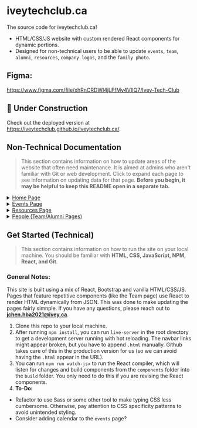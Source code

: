 # iveytechclub.ca

The source code for iveytechclub.ca!

- HTML/CSS/JS website with custom rendered React components for dynamic portions.
- Designed for non-technical users to be able to update `events`, `team`, `alumni`, `resources`, `company logos`, and the `family photo`.

## Figma:

https://www.figma.com/file/xhRnCRDWI4jLFfMv4VIIQ7/Ivey-Tech-Club

## 🚧 Under Construction

Check out the deployed version at https://iveytechclub.github.io/iveytechclub.ca/.

## Non-Technical Documentation

> This section contains information on how to update areas of the website that often need maintenance. It is aimed at admins who aren't familiar with Git or web development. Click to expand each page to see information on updating data for that page. **Before you begin, it may be helpful to keep this README open in a separate tab.**

<details>
  <summary><ins>Home Page</ins></summary>
  
#### Family Photo

1. From the root directory, navigate to **pages -> HomePage -> assets**.
2. Click **Add file -> Upload files**, at the top right corner of the page.
3. Upload the new image you want to display as the family photo. Make sure to note the file name and extension.
4. Go back to the root directory by clicking on **/iveytechclub.ca** in the top left corner.
5. Click on **index.html** in the list of files.
6. Click on the **pencil icon** to edit the file, located in the top right corner of the file viewer.
7. Locate line **58** of the file. It should be inside an `<img/>` tag with an id of `family-photo`. The code should look like this: `src="pages/HomePage/assets/{__some file here__}"`
8. Change the file and extension at the end of the `src` entry to the file name and extension you just uploaded. Make sure you preserve the closing double quotes.
9. Click **Commit changes** at the bottom of the page.
10. Wait for the website to respond to your changes. **This may take a few minutes**. You should be good to go!

#### Companies

1. From the root directory, navigate to **pages -> HomePage -> assets -> CompanyLogos**.
2. Once you see the list of company logo files, click **Add file -> Upload files**, at the top right corner of the page.
3. Once you've added your logo files, click **Commit changes** at the bottom of the page.
4. Go back to the root directory by clicking on **/iveytechclub.ca** in the top left corner.
5. From the root directory, navigate to **pages -> HomePage -> companies.json**.
6. Click on the **pencil icon** to edit the file, located in the top right corner of the file viewer.
7. Following the JSON pattern, add entries to the array containing the name of the company and the **exact** name of the file and its extension. Make sure the last entry of the array does not have a comma following it.
8. Once you've added all entries, click **Commit changes** at the bottom of the page.
9. Wait for the website to respond to your changes. **This may take a few minutes**. You should be good to go!

</details>

<details>
  <summary><ins>Events Page</ins></summary>

#### Events

1. From the root directory, navigate to **pages -> EventsPage -> assets -> EventBanners**.
2. Once you see the list of event banner files, click **Add file -> Upload files**, at the top right corner of the page. Recommend standard FB event banner size ratio, `1200 x 628 pixels (1.91:1 ratio)`.
3. Once you've added your logo files, click **Commit changes** at the bottom of the page.
4. Go back to the root directory by clicking on **/iveytechclub.ca** in the top left corner.
5. From the root directory, navigate to **pages -> EventsPage -> events.json**.
6. Click on the **pencil icon** to edit the file, located in the top right corner of the file viewer.
7. Following the JSON pattern, add entries to the array containing all the relevant fields, and the **exact** name of the file and its extension. Make sure the last entry of the array does not have a comma following it. The recommended max length of the `description` field is 85 words, or about 450 characters. The date follows `DD-MM-YYYY` convention. The `registerLink` should be a URL, the button on the event will bring the user to the URL once clicked.
8. Once you've added all entries, click **Commit changes** at the bottom of the page.
9. Wait for the website to respond to your changes. **This may take a few minutes**. You should be good to go! The component will automatically sort the events by upcoming and previous sections using the inputted date.

</details>

<details>
  <summary><ins>Resources Page</ins></summary>

#### Resources

1. From the root directory, navigate to **pages -> ResourcesPage -> assets -> ResourceImages**.
2. Once you see the list of resource image files, click **Add file -> Upload files**, at the top right corner of the page.
3. Once you've added your resource image files, click **Commit changes** at the bottom of the page.
4. Go back to the root directory by clicking on **/iveytechclub.ca** in the top left corner.
5. From the root directory, navigate to **pages -> ResourcesPage -> resources.json**.
6. Click on the **pencil icon** to edit the file, located in the top right corner of the file viewer.
7. Following the JSON pattern, add entries to the array containing all the relevant fields, and the **exact** name of the image and its extension. Make sure the last entry of the array does not have a comma following it. The `link` should be a URL, the clicking the button under that resource will bring the user to the URL.
8. Once you've added all entries, click **Commit changes** at the bottom of the page. You can also rearrange entries in the JSON to change the order they appear on the page. Entries are rendered left to write, top to bottom.
9. Wait for the website to respond to your changes. **This may take a few minutes**. You should be good to go!

</details>

<details>
  <summary><ins>People (Team/Alumni Pages)</ins></summary>

#### People (Team/Alumni Pages)

1. From the root directory, navigate to **pages -> TeamPage -> assets -> TeamPhotos**.
2. Once you see the list of team member image files, click **Add file -> Upload files**, at the top right corner of the page. We recommend JPEG files no larger than `100kB`, at a resolution of about `700x700px` (square cropped), to optimize loading times. It may help to follow naming convention `firstname_lastname.xxx`. 
3. Once you've added your image files, click **Commit changes** at the bottom of the page.
4. Go back to the root directory by clicking on **/iveytechclub.ca** in the top left corner.
5. From the root directory, navigate to **pages -> TeamPage -> team.json**.
6. Click on the **pencil icon** to edit the file, located in the top right corner of the file viewer.
7. Cut the old JSON array (all the data inside the square brackets `[]`) and paste it somewhere else (we will move it to the alumni page).
8. Replace the array with new entries containing all the relevant fields, and the **exact** name of each person's image and its extension. Make sure the last entry of the array does not have a comma following it. The `linkedin` field should be a LinkedIn URL starting with `https://`. Ensure that what you've added follows proper JSON format.
9. Once you've added all entries, click **Commit changes** at the bottom of the page.
10. Go back to the root directory by clicking on **/iveytechclub.ca** in the top left corner.
11. From the root directory, navigate to **pages -> AlumniPage -> alumni.json**.
12. Click on the **pencil icon** to edit the file, located in the top right corner of the file viewer.
13. Insert a new JSON object, `{},` at the start of the array (after the `[` bracket.). Inside these curly brackets, type a new line `"year": "2021-2022",`, corresponding to the outbound team's year. In another new line, type `"team":` and then **paste** in the JSON array you cut earlier with the old team's data. Ensure that all JSON syntax is correct (refer to previous years).
14. Once you're done, click **Commit changes** at the bottom of the page.
15. Wait for the website to respond to your changes. **This may take a few minutes**. You should be good to go!

</details>

## Get Started (Technical)

> This section contains information on how to run the site on your local machine. You should be familiar with **HTML, CSS, JavaScript, NPM, React, and Git**.

### General Notes:

This site is built using a mix of React, Bootstrap and vanilla HTML/CSS/JS.
Pages that feature repetitive components (like the Team page) use React to render HTML dynamically from JSON. This was done to make updating the pages fairly simnple. If you have any questions, please reach out to **jchen.hba2021@ivey.ca**.

1. Clone this repo to your local machine.
2. After running `npm install`, you can run `live-server` in the root directory to get a development server running with hot reloading. The navbar links might appear broken, but you have to append `.html` manually. Github takes care of this in the production version for us (so we can avoid having the `.html` appear in the URL).
3. You can run `npm run watch-jsx` to run the React compiler, which will listen for changes and build components from the `components` folder into the `build` folder. You only need to do this if you are revising the React components.
4. **To-Do:**
- Refactor to use Sass or some other tool to make typing CSS less cumbersome. Otherwise, pay attention to CSS specificity patterns to avoid unintended styling.
- Consider adding calendar to the `events` page?
